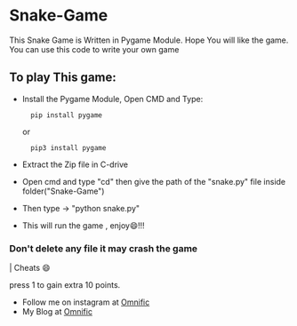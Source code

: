 # Snake-Game
This Snake Game is Written in Pygame Module. Hope You will like the game.
You can use this code to write your own game 

## To play This game:
* Install the Pygame Module, Open CMD and Type:

        pip install pygame

     or
        
        pip3 install pygame

* Extract the Zip file in C-drive
* Open cmd and type "cd" then give the path of the "snake.py" file inside folder("Snake-Game")
* Then type -> "python snake.py"
* This will run the game , enjoy😄!!!  

### Don't delete any file it may crash the game

| Cheats 😄

press 1 to gain extra 10 points.

   * Follow me on instagram at [Omnific](https://www.instagram.com/omni_fic/)
   * My Blog at [Omnific](http://0mnific.blogspot.com/)

